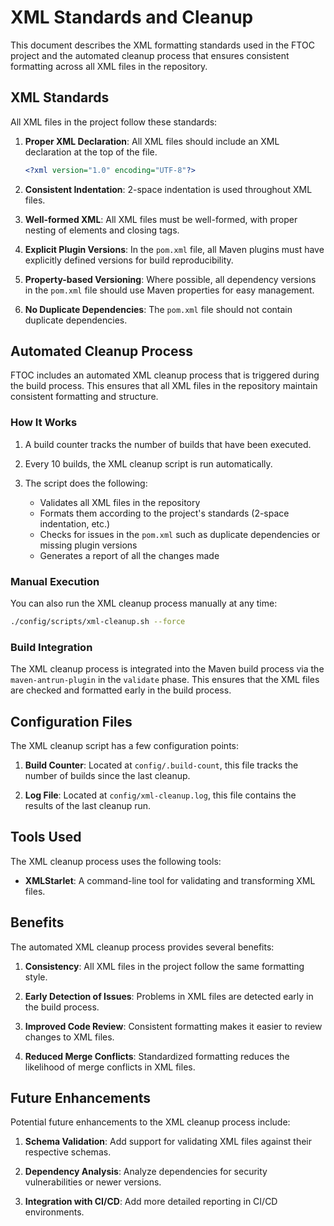 # XML Standards and Cleanup

This document describes the XML formatting standards used in the FTOC project and the automated cleanup process that ensures consistent formatting across all XML files in the repository.

## XML Standards

All XML files in the project follow these standards:

1. **Proper XML Declaration**: All XML files should include an XML declaration at the top of the file.
   ```xml
   <?xml version="1.0" encoding="UTF-8"?>
   ```

2. **Consistent Indentation**: 2-space indentation is used throughout XML files.

3. **Well-formed XML**: All XML files must be well-formed, with proper nesting of elements and closing tags.

4. **Explicit Plugin Versions**: In the `pom.xml` file, all Maven plugins must have explicitly defined versions for build reproducibility.

5. **Property-based Versioning**: Where possible, all dependency versions in the `pom.xml` file should use Maven properties for easy management.

6. **No Duplicate Dependencies**: The `pom.xml` file should not contain duplicate dependencies.

## Automated Cleanup Process

FTOC includes an automated XML cleanup process that is triggered during the build process. This ensures that all XML files in the repository maintain consistent formatting and structure.

### How It Works

1. A build counter tracks the number of builds that have been executed.

2. Every 10 builds, the XML cleanup script is run automatically.

3. The script does the following:
   - Validates all XML files in the repository
   - Formats them according to the project's standards (2-space indentation, etc.)
   - Checks for issues in the `pom.xml` such as duplicate dependencies or missing plugin versions
   - Generates a report of all the changes made

### Manual Execution

You can also run the XML cleanup process manually at any time:

```bash
./config/scripts/xml-cleanup.sh --force
```

### Build Integration

The XML cleanup process is integrated into the Maven build process via the `maven-antrun-plugin` in the `validate` phase. This ensures that the XML files are checked and formatted early in the build process.

## Configuration Files

The XML cleanup script has a few configuration points:

1. **Build Counter**: Located at `config/.build-count`, this file tracks the number of builds since the last cleanup.

2. **Log File**: Located at `config/xml-cleanup.log`, this file contains the results of the last cleanup run.

## Tools Used

The XML cleanup process uses the following tools:

- **XMLStarlet**: A command-line tool for validating and transforming XML files.

## Benefits

The automated XML cleanup process provides several benefits:

1. **Consistency**: All XML files in the project follow the same formatting style.

2. **Early Detection of Issues**: Problems in XML files are detected early in the build process.

3. **Improved Code Review**: Consistent formatting makes it easier to review changes to XML files.

4. **Reduced Merge Conflicts**: Standardized formatting reduces the likelihood of merge conflicts in XML files.

## Future Enhancements

Potential future enhancements to the XML cleanup process include:

1. **Schema Validation**: Add support for validating XML files against their respective schemas.

2. **Dependency Analysis**: Analyze dependencies for security vulnerabilities or newer versions.

3. **Integration with CI/CD**: Add more detailed reporting in CI/CD environments.
